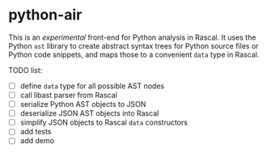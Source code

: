# python-air

This is an *experimental* front-end for Python analysis in Rascal. It uses the Python `ast` library to create abstract
syntax trees for Python source files or Python code snippets, and maps those to a convenient `data` type in Rascal.

TODO list:
   * [ ] define `data` type for all possible AST nodes
   * [ ] call libast parser from Rascal
   * [ ] serialize Python AST objects to JSON
   * [ ] deserialize JSON AST objects into Rascal
   * [ ] simplify JSON objects to Rascal `data` constructors
   * [ ] add tests
   * [ ] add demo
